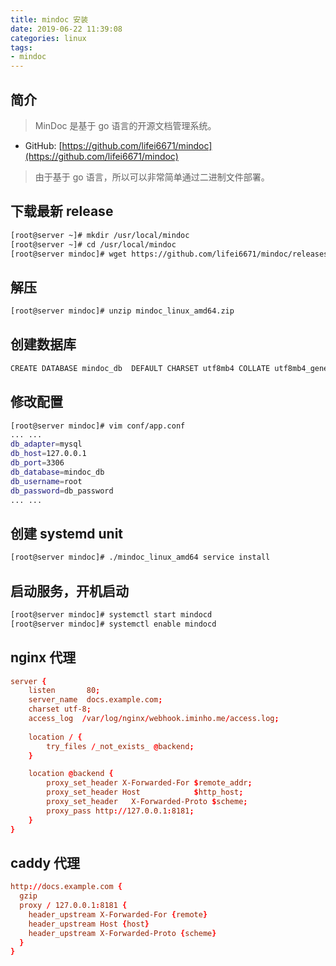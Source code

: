 ```yaml
---
title: mindoc 安装
date: 2019-06-22 11:39:08
categories: linux
tags:
- mindoc
---
```


## 简介 

>MinDoc 是基于 go 语言的开源文档管理系统。

* GitHub: [https://github.com/lifei6671/mindoc](https://github.com/lifei6671/mindoc)

>由于基于 go 语言，所以可以非常简单通过二进制文件部署。

## 下载最新 release

```bash
[root@server ~]# mkdir /usr/local/mindoc
[root@server ~]# cd /usr/local/mindoc
[root@server mindoc]# wget https://github.com/lifei6671/mindoc/releases/download/v2.0/mindoc_linux_amd64.zip
```

<!-- more -->

## 解压

```bash
[root@server mindoc]# unzip mindoc_linux_amd64.zip
```

## 创建数据库

```bash
CREATE DATABASE mindoc_db  DEFAULT CHARSET utf8mb4 COLLATE utf8mb4_general_ci;
```

## 修改配置

```bash
[root@server mindoc]# vim conf/app.conf
... ...
db_adapter=mysql
db_host=127.0.0.1
db_port=3306
db_database=mindoc_db
db_username=root
db_password=db_password
... ...
```

## 创建 systemd unit

```bash
[root@server mindoc]# ./mindoc_linux_amd64 service install
```

## 启动服务，开机启动

```bash
[root@server mindoc]# systemctl start mindocd
[root@server mindoc]# systemctl enable mindocd
```

## nginx 代理

```conf
server {
    listen       80;
    server_name  docs.example.com;
    charset utf-8;
    access_log  /var/log/nginx/webhook.iminho.me/access.log;
    
    location / {
        try_files /_not_exists_ @backend;
    }

    location @backend {
        proxy_set_header X-Forwarded-For $remote_addr;
        proxy_set_header Host            $http_host;
        proxy_set_header   X-Forwarded-Proto $scheme;
        proxy_pass http://127.0.0.1:8181;
    }
}
```

## caddy 代理

```conf
http://docs.example.com {
  gzip
  proxy / 127.0.0.1:8181 {
    header_upstream X-Forwarded-For {remote}
    header_upstream Host {host}
    header_upstream X-Forwarded-Proto {scheme}
  }
}
```